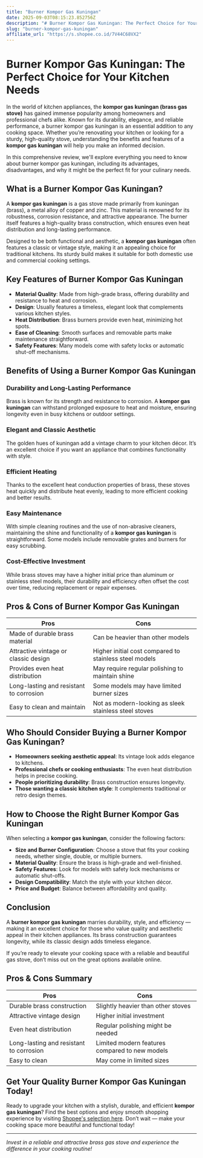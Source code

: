 ```yaml
---
title: "Burner Kompor Gas Kuningan"
date: 2025-09-03T08:15:23.852756Z
description: "# Burner Kompor Gas Kuningan: The Perfect Choice for Your Kitchen Needs..."
slug: "burner-kompor-gas-kuningan"
affiliate_url: "https://s.shopee.co.id/7V44C68VX2"
---
```

# Burner Kompor Gas Kuningan: The Perfect Choice for Your Kitchen Needs

In the world of kitchen appliances, the **kompor gas kuningan (brass gas stove)** has gained immense popularity among homeowners and professional chefs alike. Known for its durability, elegance, and reliable performance, a burner kompor gas kuningan is an essential addition to any cooking space. Whether you’re renovating your kitchen or looking for a sturdy, high-quality stove, understanding the benefits and features of a **kompor gas kuningan** will help you make an informed decision.

In this comprehensive review, we'll explore everything you need to know about burner kompor gas kuningan, including its advantages, disadvantages, and why it might be the perfect fit for your culinary needs.

## What is a Burner Kompor Gas Kuningan?

A **kompor gas kuningan** is a gas stove made primarily from kuningan (brass), a metal alloy of copper and zinc. This material is renowned for its robustness, corrosion resistance, and attractive appearance. The burner itself features a high-quality brass construction, which ensures even heat distribution and long-lasting performance.

Designed to be both functional and aesthetic, a **kompor gas kuningan** often features a classic or vintage style, making it an appealing choice for traditional kitchens. Its sturdy build makes it suitable for both domestic use and commercial cooking settings.

## Key Features of Burner Kompor Gas Kuningan

- **Material Quality**: Made from high-grade brass, offering durability and resistance to heat and corrosion.
- **Design**: Usually features a timeless, elegant look that complements various kitchen styles.
- **Heat Distribution**: Brass burners provide even heat, minimizing hot spots.
- **Ease of Cleaning**: Smooth surfaces and removable parts make maintenance straightforward.
- **Safety Features**: Many models come with safety locks or automatic shut-off mechanisms.

## Benefits of Using a Burner Kompor Gas Kuningan

### Durability and Long-Lasting Performance

Brass is known for its strength and resistance to corrosion. A **kompor gas kuningan** can withstand prolonged exposure to heat and moisture, ensuring longevity even in busy kitchens or outdoor settings.

### Elegant and Classic Aesthetic

The golden hues of kuningan add a vintage charm to your kitchen décor. It’s an excellent choice if you want an appliance that combines functionality with style.

### Efficient Heating

Thanks to the excellent heat conduction properties of brass, these stoves heat quickly and distribute heat evenly, leading to more efficient cooking and better results.

### Easy Maintenance

With simple cleaning routines and the use of non-abrasive cleaners, maintaining the shine and functionality of a **kompor gas kuningan** is straightforward. Some models include removable grates and burners for easy scrubbing.

### Cost-Effective Investment

While brass stoves may have a higher initial price than aluminum or stainless steel models, their durability and efficiency often offset the cost over time, reducing replacement or repair expenses.

## Pros & Cons of Burner Kompor Gas Kuningan

| Pros | Cons |
| --- | --- |
| Made of durable brass material | Can be heavier than other models |
| Attractive vintage or classic design | Higher initial cost compared to stainless steel models |
| Provides even heat distribution | May require regular polishing to maintain shine |
| Long-lasting and resistant to corrosion | Some models may have limited burner sizes |
| Easy to clean and maintain | Not as modern-looking as sleek stainless steel stoves |

## Who Should Consider Buying a Burner Kompor Gas Kuningan?

- **Homeowners seeking aesthetic appeal**: Its vintage look adds elegance to kitchens.
- **Professional chefs or cooking enthusiasts**: The even heat distribution helps in precise cooking.
- **People prioritizing durability**: Brass construction ensures longevity.
- **Those wanting a classic kitchen style**: It complements traditional or retro design themes.

## How to Choose the Right Burner Kompor Gas Kuningan

When selecting a **kompor gas kuningan**, consider the following factors:

- **Size and Burner Configuration**: Choose a stove that fits your cooking needs, whether single, double, or multiple burners.
- **Material Quality**: Ensure the brass is high-grade and well-finished.
- **Safety Features**: Look for models with safety lock mechanisms or automatic shut-offs.
- **Design Compatibility**: Match the style with your kitchen décor.
- **Price and Budget**: Balance between affordability and quality.

## Conclusion

A **burner kompor gas kuningan** marries durability, style, and efficiency — making it an excellent choice for those who value quality and aesthetic appeal in their kitchen appliances. Its brass construction guarantees longevity, while its classic design adds timeless elegance.

If you’re ready to elevate your cooking space with a reliable and beautiful gas stove, don’t miss out on the great options available online.

## Pros & Cons Summary

| **Pros** | **Cons** |
| --- | --- |
| Durable brass construction | Slightly heavier than other stoves |
| Attractive vintage design | Higher initial investment |
| Even heat distribution | Regular polishing might be needed |
| Long-lasting and resistant to corrosion | Limited modern features compared to new models |
| Easy to clean | May come in limited sizes |

## Get Your Quality Burner Kompor Gas Kuningan Today!

Ready to upgrade your kitchen with a stylish, durable, and efficient **kompor gas kuningan**? Find the best options and enjoy smooth shopping experience by visiting [Shopee's selection here](https://s.shopee.co.id/7V44C68VX2). Don’t wait — make your cooking space more beautiful and functional today!

---

*Invest in a reliable and attractive brass gas stove and experience the difference in your cooking routine!*